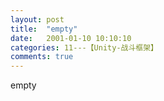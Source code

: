 ```yaml
---
layout: post
title:  "empty"
date:   2001-01-10 10:10:10
categories: 11---【Unity-战斗框架】
comments: true
---
```

empty
